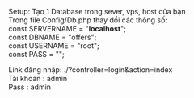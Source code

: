 Setup:
Tạo 1 Database trong sever, vps, host của bạn <br/>
Trong file Config/Db.php thay đổi các thông số: <br/>
    const SERVERNAME    = "<b>localhost</b>";<br/>
    const DBNAME        = "offers";<br/>
    const USERNAME      = "root";<br/>
    const PASS          = "";<br/>
    
Link đăng nhập: ./?controller=login&action=index<br/>
Tài khoản : admin<br/>
Pass : admin
    

